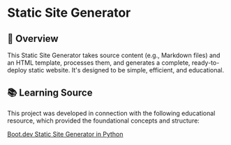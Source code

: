 # Static Site Generator

## 🚀 Overview
This Static Site Generator takes source content (e.g., Markdown files) and an HTML template, processes them, and generates a complete, ready-to-deploy static website. It's designed to be simple, efficient, and educational.

## 📚 Learning Source
This project was developed in connection with the following educational resource, which provided the foundational concepts and structure:

[Boot.dev Static Site Generator in Python](https://www.boot.dev/courses/build-static-site-generator-python)
